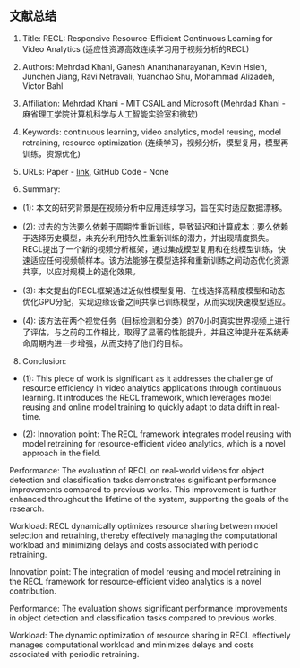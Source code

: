 ## 文献总结



1. Title: RECL: Responsive Resource-Efficient Continuous Learning for Video Analytics (适应性资源高效连续学习用于视频分析的RECL)

2. Authors: Mehrdad Khani, Ganesh Ananthanarayanan, Kevin Hsieh, Junchen Jiang, Ravi Netravali, Yuanchao Shu, Mohammad Alizadeh, Victor Bahl

3. Affiliation: Mehrdad Khani - MIT CSAIL and Microsoft (Mehrdad Khani - 麻省理工学院计算机科学与人工智能实验室和微软)

4. Keywords: continuous learning, video analytics, model reusing, model retraining, resource optimization (连续学习，视频分析，模型复用，模型再训练，资源优化)

5. URLs: Paper - [link](https://www.usenix.org/conference/nsdi23/presentation/khani), GitHub Code - None

6. Summary:
 
- (1): 本文的研究背景是在视频分析中应用连续学习，旨在实时适应数据漂移。 

- (2): 过去的方法要么依赖于周期性重新训练，导致延迟和计算成本；要么依赖于选择历史模型，未充分利用持久性重新训练的潜力，并出现精度损失。 RECL提出了一个新的视频分析框架，通过集成模型复用和在线模型训练，快速适应任何视频帧样本。该方法能够在模型选择和重新训练之间动态优化资源共享，以应对规模上的退化效果。

- (3): 本文提出的RECL框架通过近似性模型复用、在线选择高精度模型和动态优化GPU分配，实现边缘设备之间共享已训练模型，从而实现快速模型适应。 

- (4): 该方法在两个视觉任务（目标检测和分类）的70小时真实世界视频上进行了评估，与之前的工作相比，取得了显著的性能提升，并且这种提升在系统寿命周期内进一步增强，从而支持了他们的目标。





8. Conclusion:

- (1): This piece of work is significant as it addresses the challenge of resource efficiency in video analytics applications through continuous learning. It introduces the RECL framework, which leverages model reusing and online model training to quickly adapt to data drift in real-time.

- (2): Innovation point: The RECL framework integrates model reusing with model retraining for resource-efficient video analytics, which is a novel approach in the field.

Performance: The evaluation of RECL on real-world videos for object detection and classification tasks demonstrates significant performance improvements compared to previous works. This improvement is further enhanced throughout the lifetime of the system, supporting the goals of the research.

Workload: RECL dynamically optimizes resource sharing between model selection and retraining, thereby effectively managing the computational workload and minimizing delays and costs associated with periodic retraining.

Innovation point: The integration of model reusing and model retraining in the RECL framework for resource-efficient video analytics is a novel contribution.

Performance: The evaluation shows significant performance improvements in object detection and classification tasks compared to previous works.

Workload: The dynamic optimization of resource sharing in RECL effectively manages computational workload and minimizes delays and costs associated with periodic retraining.





